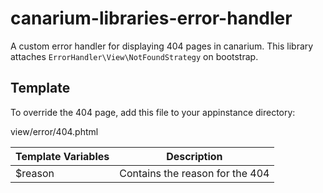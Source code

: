 # canarium-libraries-error-handler

A custom error handler for displaying 404 pages in canarium. This library attaches `ErrorHandler\View\NotFoundStrategy` on bootstrap.

## Template

 To override the 404 page, add this file to your appinstance directory:

view/error/404.phtml

Template Variables | Description
------------------ | -------------
$reason | Contains the reason for the 404
